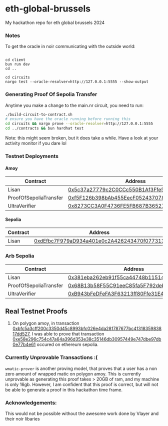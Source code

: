 # eth-global-brussels

My hackathon repo for eth global brussels 2024

### Notes

To get the oracle in noir communicating with the outside world:

```

cd client
bun run dev
cd ..

cd circuits
nargo test --oracle-resolver=http://127.0.0.1:5555 --show-output
```

### Generating Proof Of Sepolia Transfer

Anytime you make a change to the main.nr circuit, you need to run:

```sh
./build-circuit-to-contract.sh
# ensure you have the oracle running before running this
cd circuits && nargo prove --oracle-resolver=http://127.0.0.1:5555
cd ../contracts && bun hardhat test
```

Note: this might seem broken, but it does take a while. Have a look at your activity monitor if you dare lol

### Testnet Deployments

#### Amoy

| Contract               | Address                                                                                                                       |
| ---------------------- | ----------------------------------------------------------------------------------------------------------------------------- |
| Lisan                  | [0x5c37a27779c2C0CCc550B1Af3Ffe592Cd19582bb](https://sepolia.etherscan.io/address/0x5c37a27779c2C0CCc550B1Af3Ffe592Cd19582bb) |
| ProofOfSepoliaTransfer | [0xf5F126b398bAb455EecF05243707875248643498](https://sepolia.etherscan.io/address/0xf5F126b398bAb455EecF05243707875248643498) |
| UltraVerifier          | [0x8273CC3A0F4736FE5FB687B3652768e789572DFa](https://sepolia.etherscan.io/address/0x8273CC3A0F4736FE5FB687B3652768e789572DFa) |

#### Sepolia

| Contract | Address                                                                                                                       |
| -------- | ----------------------------------------------------------------------------------------------------------------------------- |
| Lisan    | [0xdEfbc7F979aD934a401e0c2A426243470f077313](https://sepolia.etherscan.io/address/0xdEfbc7F979aD934a401e0c2A426243470f077313) |

### Arb Sepolia

| Contract               | Address                                                                                                                      |
| ---------------------- | ---------------------------------------------------------------------------------------------------------------------------- |
| Lisan                  | [0x381eba262eb91f55ca44748b1151406f5da5bd09](https://sepolia.arbiscan.io/address/0x381eba262eb91f55ca44748b1151406f5da5bd09) |
| ProofOfSepoliaTransfer | [0x68B13b58F55C91eeC85fa5F792deb4f759D86856](https://sepolia.arbiscan.io/address/0x68B13b58F55C91eeC85fa5F792deb4f759D86856) |
| UltraVerifier          | [0xB943bFeDFeFA3F63213ff80Ffe31E4058de5E91D](https://sepolia.arbiscan.io/address/0xB943bFeDFeFA3F63213ff80Ffe31E4058de5E91D) |

## Real Testnet Proofs

1. On polygon amoy, in transaction [0xbfc5a3cff200c3350d45c8993bfc026e4da281787677bc4131835983817dd527](https://amoy.polygonscan.com/tx/0xbfc5a3cff200c3350d45c8993bfc026e4da281787677bc4131835983817dd527), I was able to prove that transaction
   [0xe58e296c754c47a64a396d353e38c35146db30957449e747dbe97db0e77b4e61](https://sepolia.etherscan.io/tx/0xe58e296c754c47a64a396d353e38c35146db30957449e747dbe97db0e77b4e61) occured on ethereum sepolia.

### Currently Unprovable Transactions :(

`wmatic-prover` is another proving model, that proves that a user has a non zero amount of wrapped matic on polygon amoy. This is currently unprovable as generating this proof takes > 20GB of ram, and my machine is only 16gb. However, I am confident that this proof is correct, but will not be able to generate a proof in this hackathon time frame.

### Acknowledgements:

This would not be possible without the awesome work done by Vlayer and their noir libaries
